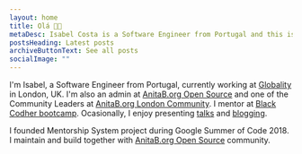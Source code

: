 ```yaml
---
layout: home
title: Olá 👋🏾
metaDesc: Isabel Costa is a Software Engineer from Portugal and this is her website.
postsHeading: Latest posts
archiveButtonText: See all posts
socialImage: ""
---
```

I'm Isabel, a Software Engineer from Portugal, currently working at [Globality](https://www.globality.com/) in London, UK.
I'm also an admin at [AnitaB.org Open Source](https://github.com/anitab-org) and one of the Community Leaders at [AnitaB.org London Community](https://community.anitab.org/). I mentor at [Black Codher bootcamp](https://blackcodher.com/).
Ocasionally, I enjoy presenting [talks](/talks) and [blogging](/posts). 

I founded Mentorship System project during Google Summer of Code 2018. I maintain and build together with [AnitaB.org Open Source](https://github.com/anitab-org) community.
